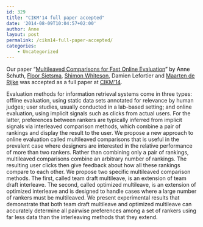 ```yaml
---
id: 329
title: "CIKM'14 full paper accepted"
date: '2014-08-09T10:04:57+02:00'
author: Anne
layout: post
permalink: /cikm14-full-paper-accepted/
categories:
    - Uncategorized
---
```


Our paper “[Multileaved Comparisons for Fast Online Evaluation](https://www.anneschuth.nl/wp-content/uploads/2014/08/ir1190-schuth-cikm2014-multileave.pdf)<span style="color: #000000;">” by Anne Schuth,</span> [Floor Sietsma](http://nl.linkedin.com/pub/floor-sietsma/11/3b0/80b), [Shimon Whiteson](https://staff.fnwi.uva.nl/s.a.whiteson/Shimon_Whiteson/Home.html), Damien Lefortier and [Maarten de Rijke](http://staff.science.uva.nl/~mdr/) was accepted as a full paper at [CIKM’14](http://cikm2014.fudan.edu.cn/).

Evaluation methods for information retrieval systems come in three types: offline evaluation, using static data sets annotated for relevance by human judges; user studies, usually conducted in a lab-based setting; and online evaluation, using implicit signals such as clicks from actual users. For the latter, preferences between rankers are typically inferred from implicit signals via interleaved comparison methods, which combine a pair of rankings and display the result to the user. We propose a new approach to online evaluation called multileaved comparisons that is useful in the prevalent case where designers are interested in the relative performance of more than two rankers. Rather than combining only a pair of rankings, multileaved comparisons combine an arbitrary number of rankings. The resulting user clicks then give feedback about how all these rankings compare to each other. We propose two specific multileaved comparison methods. The first, called team draft multileave, is an extension of team draft interleave. The second, called optimized multileave, is an extension of optimized interleave and is designed to handle cases where a large number of rankers must be multileaved. We present experimental results that demonstrate that both team draft multileave and optimized multileave can accurately determine all pairwise preferences among a set of rankers using far less data than the interleaving methods that they extend.